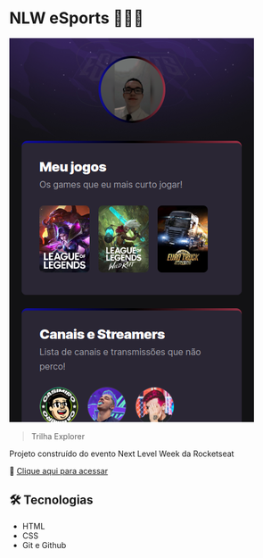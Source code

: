 # NLW eSports 👨‍💻💜

![preview](./.github/preview.png)

>Trilha Explorer 

Projeto construído do evento Next Level Week da Rocketseat

🔗 [Clique aqui para acessar](https://kawanmn.github.io/nlw-eSports/)

## 🛠️ Tecnologias
- HTML
- CSS
- Git e Github 